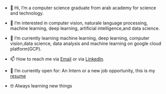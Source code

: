 - 👋 Hi, I’m a computer science graduate from arab academy for science and technology.
- 👀 I’m interested in computer vision, naturale language processing, machine learning, deep learning, artificial intelligence,and data science.
- 🌱 I’m currently learning machine learning, deep learning, computer vision,data science, data analysis and machine learning on google cloud platform(GCP).
- 📫 How to reach me via [Email](sfouda47@gmail.com) or via [LinkedIn](https://www.linkedin.com/in/sarahfouda).
- 🤔 I’m currently open for: An Intern or a new job opportunity, this is my [resume](https://github.com/sarahfoudaa/sarahfoudaa/files/14763961/Sarah.Fouda.CV.docx.1.pdf)


- 🤓 Always learning new things


<!---
sarahfoudaa/sarahfoudaa is a ✨ special ✨ repository because its `README.md` (this file) appears on your GitHub profile.
You can click the Preview link to take a look at your changes.
--->

